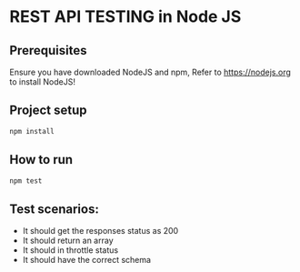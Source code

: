# REST API TESTING in Node JS

## Prerequisites
Ensure you have downloaded NodeJS and npm, Refer to https://nodejs.org to install NodeJS!

## Project setup
```bash
npm install
```
## How to run
```bash
npm test
```
## Test scenarios:
- It should get the responses status as 200
- It should return an array
- It should in throttle status
- It should have the correct schema
